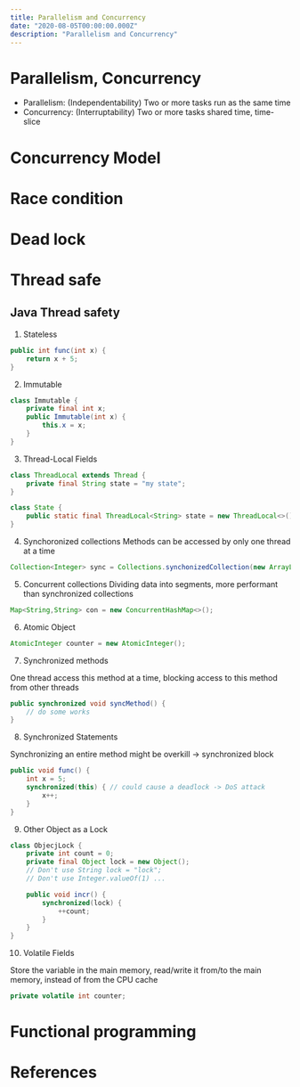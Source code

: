```yaml
---
title: Parallelism and Concurrency
date: "2020-08-05T00:00:00.000Z"
description: "Parallelism and Concurrency"
---
```


# Parallelism, Concurrency
- Parallelism: (Independentability) Two or more tasks run as the same time
- Concurrency: (Interruptability) Two or more tasks shared time, time-slice

# Concurrency Model

# Race condition
# Dead lock

# Thread safe

## Java Thread safety
  1. Stateless

  ``` java
  public int func(int x) {
      return x + 5;
  }
  ```

  2. Immutable
  
  ``` java
  class Immutable {
      private final int x;
      public Immutable(int x) {
          this.x = x;
      }
  }
  ```

  3. Thread-Local Fields

  ``` java
  class ThreadLocal extends Thread {
      private final String state = "my state";
  }
  ```

  ``` java
  class State {
      public static final ThreadLocal<String> state = new ThreadLocal<>();
  }
  ```

  4. Synchoronized collections
  Methods can be accessed by only one thread at a time

  ``` java
  Collection<Integer> sync = Collections.synchonizedCollection(new ArrayList<>());
  ```

  5. Concurrent collections
  Dividing data into segments, more performant than synchronized collections

  ``` java
  Map<String,String> con = new ConcurrentHashMap<>();
  ```

  6. Atomic Object

  ``` java
  AtomicInteger counter = new AtomicInteger();
  ```

  7. Synchronized methods

  One thread access this method at a time, blocking access to this method from other threads

  ``` java
  public synchronized void syncMethod() {
      // do some works
  }
  ```

  8. Synchronized Statements

  Synchronizing an entire method might be overkill -> synchronized block

  ``` java
  public void func() {
      int x = 5;
      synchronized(this) { // could cause a deadlock -> DoS attack
          x++;
      }
  }
  ```
  9. Other Object as a Lock

  ``` java
  class ObjecjLock {
      private int count = 0;
      private final Object lock = new Object();
      // Don't use String lock = "lock";
      // Don't use Integer.valueOf(1) ...

      public void incr() {
          synchronized(lock) {
              ++count;
          }
      }
  }
  ```

  10. Volatile Fields

  Store the variable in the main memory, read/write it from/to the main memory, instead of from the CPU cache
  
  ``` java
  private volatile int counter;
  ```


# Functional programming

# References
[](https://kipalog.com/posts/7-concurrency-models-in-seven-week--phan-1)
[](http://tutorials.jenkov.com/java-concurrency/volatile.html)
[](https://www.journaldev.com/1061/thread-safety-in-java)
[](https://www.baeldung.com/java-thread-safety)
[](https://github.com/romix/java-concurrent-hash-trie-map/tree/master/src/test/java/com/romix/scala/collection/concurrent)
